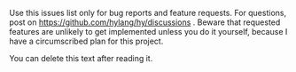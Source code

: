 Use this issues list only for bug reports and feature requests. For questions, post on https://github.com/hylang/hy/discussions . Beware that requested features are unlikely to get implemented unless you do it yourself, because I have a circumscribed plan for this project.

You can delete this text after reading it.
